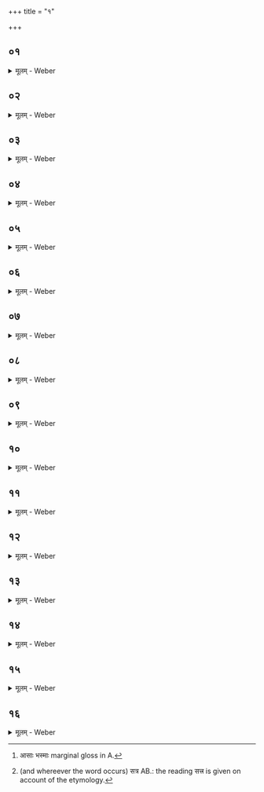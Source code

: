 +++
title = "१"

+++


##  ०१
<details><summary>मूलम् - Weber</summary>

आदित्ये᳘न चरु᳘णोदयनी᳘येन प्र᳘चरति॥  
तद्य᳘दादित्य᳘श्चरुर्भ᳘वति य᳘देॗवैनामदो᳘ देवा अ᳘ब्रुवंस्त᳘वैव᳘ प्रायणी᳘यस्त᳘वोदयनी᳘य इ᳘ति त᳘मेॗवास्या एत᳘दुभय᳘त्र भागं᳘ करोति॥
</details>

##  ०२
<details><summary>मूलम् - Weber</summary>

स य᳘दमु᳘त्र रा᳘जानं क्रेष्य᳘न्नुपप्रैष्यन्य᳘जते॥  
त᳘स्मात्त᳘त्प्रायणी᳘यं नामा᳘थ यद᳘त्रावभृथा᳘दुदे᳘त्य य᳘जते त᳘स्मादेत᳘दुदयनी᳘यं ना᳘म तद्वा᳘ एत᳘त्समान᳘मेव᳘ हविर᳘दित्या एव᳘ प्रायणी᳘यम᳘दित्या उदयनी᳘यमिॗयᳫं ह्येवा᳘दितिः॥
</details>

##  ०३
<details><summary>मूलम् - Weber</summary>

स वै᳘ पॗथ्यामेवा᳘ग्रे स्वस्तिं᳘ यजति॥  
त᳘द्देवा अ᳘प्रज्ञायमाने वाॗचैव प्र᳘त्यपद्यन्त वाचा हि᳘ मुग्धम् प्रज्ञायते ऽथा᳘त्र प्र᳘ज्ञाते यथापूर्वं᳘ करोति॥
</details>

##  ०४
<details><summary>मूलम् - Weber</summary>

सो ऽग्नि᳘मेव᳘ प्रथमं᳘ यजति॥  
अ᳘थ सो᳘मम᳘थ सविता᳘रम᳘थ पॗथ्याᳫं स्वस्तिमथा᳘दितिं वाग्वै᳘ पॗथ्या स्वस्ति᳘रियम᳘दितिरस्या᳘मेव त᳘द्देवा वा᳘चम् प्र᳘त्यष्ठापयॗन्त्सेयं वा᳘गस्याम् प्र᳘तिष्ठिता वदति॥
</details>

##  ०५
<details><summary>मूलम् - Weber</summary>

अ᳘थ मैत्रावरुणीं᳘ वशा᳘मनूब᳘न्ध्यामा᳘लभते॥  
स᳘ एॗषो ऽन्य᳘ एव᳘ यज्ञ᳘स्तायते पशुबन्ध᳘ एव᳘ समिष्टयजूं᳘षिॗ ह्येवा᳘न्तो यज्ञ᳘स्य॥
</details>

##  ०६
<details><summary>मूलम् - Weber</summary>

तद्य᳘न्मैत्रावरुणी᳘ वशा भ᳘वति॥  
यद्वा᳘ ईजान᳘स्यॗ स्विष्टम् भ᳘वति मिॗत्रो ऽस्य त᳘द्गृह्णाति य᳘द्वस्य दु᳘रिष्टम् भ᳘वति व᳘रुणो ऽस्य त᳘द्गृह्णाति॥
</details>

##  ०७
<details><summary>मूलम् - Weber</summary>

त᳘दाहुः᳟᳟॥  
क्वे जाॗनो ऽभूदि᳘ति तद्य᳘देॗवास्या᳘त्र मिॗत्रः स्विष्टं गृह्णा᳘ति त᳘देॗवास्मा एत᳘या प्रीतः᳘ प्रत्य᳘वसृजति य᳘दु चास्य व᳘रुणो दु᳘रिष्टं गृह्णा᳘ति त᳘च्चैॗवास्मा एत᳘या प्रीॗतः स्विष्टं करो᳘ति त᳘दु चास्मै प्रत्य᳘वसृजतिॗ सो ऽस्यैष स्व᳘ एव᳘ यज्ञो᳘ भवति स्व᳘ᳫं᳘ सुकृत᳘म्॥
</details>

##  ०८
<details><summary>मूलम् - Weber</summary>

तद्य᳘न्मैत्रावरुणी᳘ वशा भ᳘वति॥  
य᳘त्र वै᳘ देवा रे᳘तः सिक्तम् प्रा᳘जनयंस्त᳘दाग्निमारुतमि᳘त्युक्थं त᳘स्मिंस्तद्व्या᳘ख्यायते य᳘था त᳘द्देवा रे᳘तः प्रा᳘जनयंस्ततो᳘ ऽङ्गाराः स᳘मभवन्न᳘ङ्गारेभ्यो᳘ ऽङ्गिरसस्तद᳘न्वन्ये᳘ पश᳘वः॥
</details>

##  ०९
<details><summary>मूलम् - Weber</summary>

अ᳘थ यदा᳘साः [^wbr_1] पांस᳘वः पर्य᳘शिष्यन्त॥  
त᳘तो गर्दभः स᳘मभवत्त᳘स्माद्य᳘त्र पांसुलम् भ᳘वति गर्दभस्था᳘नमिव बते᳘त्याहुर᳘थ यदा न क᳘श्चन र᳘सः पर्य᳘शिष्यत त᳘त एषा᳘ मैत्रावरुणी᳘ वशा स᳘मभवत्त᳘स्मादेषा न प्र᳘जायते र᳘साद्धि रे᳘तः सम्भ᳘वति रे᳘तसः पश᳘वस्तद्य᳘दन्ततः᳘ सम᳘भवत्त᳘स्माद᳘न्तं यज्ञस्या᳘नुवर्तते त᳘स्माद्वा᳘ एषा᳘त्र मैत्रावरुणी᳘ वशा᳘वकॢप्ततमा भवति य᳘दि वशां न᳘ विन्देद᳘प्युक्षवश᳘ एव᳘ स्यात्॥  

[^wbr_1]: आसाः भस्माः marginal gloss in A.
</details>

##  १०
<details><summary>मूलम् - Weber</summary>

अथे᳘तरं वि᳘श्वे देवा᳘ अमरीमृत्स्यन्त॥  
त᳘तो वैश्वदेवी स᳘मभवद᳘थ बार्हस्पत्या सो ऽन्तो᳘ ऽन्तो हि बृ᳘हस्प᳘तिः॥
</details>

##  ११
<details><summary>मूलम् - Weber</summary>

स यः᳘ सह᳘स्रं वा भू᳘यो वा दद्या᳘त्॥  
स᳘ एनाः स᳘र्वा आ᳘लभेत स᳘र्वं वै त᳘स्याप्त᳘म् भवति स᳘र्वं जितं यः᳘ सह᳘स्रं वा भूयो वा द᳘दाति स᳘र्वमेता᳘ एव᳘मेव᳘ यथापूर्व᳘म् मैत्रावरुणी᳘मेवाग्रे᳘ ऽथ वैश्वदेवीम᳘थ बार्हस्पत्य᳘म्॥
</details>

##  १२
<details><summary>मूलम् - Weber</summary>

अ᳘थो ये᳘ दीर्घसत्त्रमा᳘सीरन् [^wbr_2] ॥  
संवत्सरं᳘ वा भू᳘यो वा त᳘ एनाः स᳘र्वा आ᳘लभेरन्त्स᳘र्वं वै ते᳘षामाप्त᳘म् भवति स᳘र्वं जितं ये दीर्घसत्त्रमा᳘सते संवत्सरं᳘ वा भू᳘यो वा स᳘र्वमेता᳘ एव᳘मेव᳘ यथापूर्व᳘म्॥  

[^wbr_2]: (and whereever the word occurs) सत्र AB.: the reading सत्त्र is given on account of the etymology.
</details>

##  १३
<details><summary>मूलम् - Weber</summary>

अ᳘थोदवसानी᳘यये᳘ष्ट्या यजते॥  
स᳘ आग्नेयम् प᳘ञ्चकपालम् पुरोडा᳘शं नि᳘र्वपति त᳘स्य प᳘ञ्चपदाः पङ्क्त᳘यो याज्यानुवाॗक्या भवन्ति यात᳘यामेव वा᳘ एत᳘दीजान᳘स्य यज्ञो᳘ भवतिॗ सो ऽस्मात्प᳘राङिव भवत्यग्निर्वै स᳘र्वे यज्ञा᳘ अग्नौ हि स᳘र्वान्यज्ञा᳘ᳫं᳘स्तन्व᳘ते ये᳘ च पाकयज्ञा ये चे᳘तरे त᳘द्यज्ञ᳘मेॗवैतत्पु᳘नरा᳘रभते त᳘थास्या᳘यातयामा यज्ञो भ᳘वति त᳘थो अस्मान्न प᳘राङ् भवति॥
</details>

##  १४
<details><summary>मूलम् - Weber</summary>

तद्यत्प᳘ञ्चकपालः पुरोडा᳘शो भ᳘वति॥  
प᳘ञ्चपदाः पङ्क्त᳘यो याज्यानुवाॗक्याः पा᳘ङ्क्तो वै᳘ यज्ञस्त᳘द्यज्ञ᳘मेॗवैतत्पु᳘नरा᳘रभते त᳘थास्या᳘यातयामा यज्ञो भ᳘वति त᳘थो अस्मान्न प᳘राङ् भवति॥
</details>

##  १५
<details><summary>मूलम् - Weber</summary>

त᳘स्य हि᳘रण्यं द᳘क्षिणा॥  
आग्नेयो वा᳘ एष᳘ यज्ञो᳘ भवत्यग्ने रे᳘तो हि᳘रण्यं त᳘स्माद्धि᳘रण्यं द᳘क्षिणानड्वा᳘न्वा स हि व᳘हेनाग्नेॗयो ऽग्नि᳘दग्धमिव ह्य᳘स्य व᳘हम् भ᳘वति॥
</details>

##  १६
<details><summary>मूलम् - Weber</summary>

अ᳘थो चतुर्गृहीत᳘मेवा᳘ज्यं गृहीत्वा᳟॥  
वैष्णव्य᳘र्चा᳘ जुहोत्युरु᳘ विष्णो वि᳘क्रमस्वोरु क्ष᳘याय नस्कृधि घृतं᳘ घृतयोने पिब प्र᳘-प्र यज्ञ᳘पतिं तिर स्वाहे᳘ति यज्ञो वै वि᳘ष्णुस्त᳘द्यज्ञ᳘मेॗवैतत्पु᳘नरा᳘रभते त᳘थास्या᳘यातयामा यज्ञो भ᳘वति त᳘थो अस्मान्न प᳘राङ् भवति त᳘त्रो य᳘छक्नुयात्त᳘द्दद्याॗन्नादक्षिण᳘ᳫं᳘ हविः᳘ स्यादि᳘तिॗ ह्याहुर᳘थ य᳘देॗवैॗषोदवसानीये᳘ष्टिः संति᳘ष्ठते᳘ ऽथ सायमाहुतिं᳘ जुहो᳘ति काल᳘ एव᳘ प्रातराहुति᳘म्॥
</details>